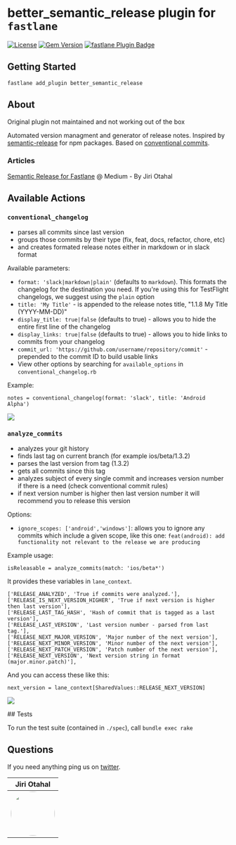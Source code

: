 # better_semantic_release plugin for `fastlane`

[![License](https://img.shields.io/github/license/SiarheiFedartsou/fastlane-plugin-versioning.svg)](https://github.com/SiarheiFedartsou/fastlane-plugin-versioning/blob/master/LICENSE) [![Gem Version](https://badge.fury.io/rb/fastlane-plugin-better_semantic_release.svg)](https://badge.fury.io/rb/fastlane-plugin-better_semantic_release) [![fastlane Plugin Badge](https://rawcdn.githack.com/fastlane/fastlane/master/fastlane/assets/plugin-badge.svg)](https://rubygems.org/gems/fastlane-plugin-versioning)

## Getting Started

```
fastlane add_plugin better_semantic_release
```

## About

Original plugin not maintained and not working out of the box

Automated version managment and generator of release notes. Inspired by [semantic-release](https://github.com/semantic-release/semantic-release) for npm packages. Based on [conventional commits](https://www.conventionalcommits.org/).

### Articles

[Semantic Release for Fastlane](https://medium.com/@xotahal/semantic-release-for-fastlane-781df4cf5888?source=friends_link&sk=5c02e32daca7a68539e27e0e1bac1092) @ Medium - By Jiri Otahal

## Available Actions

### `conventional_changelog`

- parses all commits since last version
- groups those commits by their type (fix, feat, docs, refactor, chore, etc)
- and creates formated release notes either in markdown or in slack format

Available parameters:

- `format: 'slack|markdown|plain'` (defaults to `markdown`). This formats the changelog for the destination you need. If you're using this for TestFlight changelogs, we suggest using the `plain` option
- `title: 'My Title'` - is appended to the release notes title, "1.1.8 My Title (YYYY-MM-DD)"
- `display_title: true|false` (defaults to true) - allows you to hide the entire first line of the changelog
- `display_links: true|false` (defaults to true) - allows you to hide links to commits from your changelog
- `commit_url: 'https://github.com/username/repository/commit'` - prepended to the commit ID to build usable links
- View other options by searching for `available_options` in `conventional_changelog.rb`

Example:

```
notes = conventional_changelog(format: 'slack', title: 'Android Alpha')
```

<img src="https://raw.githubusercontent.com/xotahal/fastlane-plugin-semantic_release/master/docs/Changelog.png" />

### `analyze_commits`

- analyzes your git history
- finds last tag on current branch (for example ios/beta/1.3.2)
- parses the last version from tag (1.3.2)
- gets all commits since this tag
- analyzes subject of every single commit and increases version number if there is a need (check conventional commit rules)
- if next version number is higher then last version number it will recommend you to release this version

Options:

- `ignore_scopes: ['android','windows']`: allows you to ignore any commits which include a given scope, like this one: `feat(android): add functionality not relevant to the release we are producing`

Example usage:

```
isReleasable = analyze_commits(match: 'ios/beta*')
```

It provides these variables in `lane_context`.

```
['RELEASE_ANALYZED', 'True if commits were analyzed.'],
['RELEASE_IS_NEXT_VERSION_HIGHER', 'True if next version is higher then last version'],
['RELEASE_LAST_TAG_HASH', 'Hash of commit that is tagged as a last version'],
['RELEASE_LAST_VERSION', 'Last version number - parsed from last tag.'],
['RELEASE_NEXT_MAJOR_VERSION', 'Major number of the next version'],
['RELEASE_NEXT_MINOR_VERSION', 'Minor number of the next version'],
['RELEASE_NEXT_PATCH_VERSION', 'Patch number of the next version'],
['RELEASE_NEXT_VERSION', 'Next version string in format (major.minor.patch)'],
```

And you can access these like this:

`next_version = lane_context[SharedValues::RELEASE_NEXT_VERSION]`

<img src="https://raw.githubusercontent.com/xotahal/fastlane-plugin-semantic_release/master/docs/Analyze.png" />

## Tests

To run the test suite (contained in `./spec`), call `bundle exec rake`

## Questions

If you need anything ping us on [twitter](http://bit.ly/t-xotahal).

| Jiri Otahal                                                                                                                            |
| -------------------------------------------------------------------------------------------------------------------------------------- |
| [<img src="https://avatars3.githubusercontent.com/u/3531955?v=4" width="100px;" style="border-radius:50px"/>](http://bit.ly/t-xotahal) |
